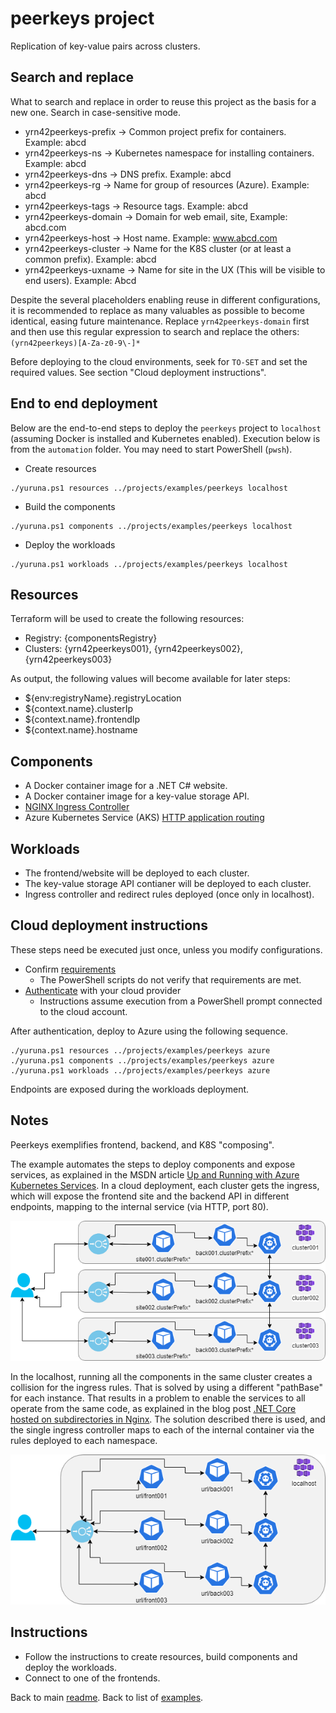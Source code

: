 # peerkeys project

Replication of key-value pairs across clusters.

## Search and replace

What to search and replace in order to reuse this project as the basis for a new one. Search in case-sensitive mode.

- yrn42peerkeys-prefix -> Common project prefix for containers. Example: abcd
- yrn42peerkeys-ns -> Kubernetes namespace for installing containers. Example: abcd
- yrn42peerkeys-dns -> DNS prefix. Example: abcd
- yrn42peerkeys-rg -> Name for group of resources (Azure). Example: abcd
- yrn42peerkeys-tags -> Resource tags. Example: abcd
- yrn42peerkeys-domain -> Domain for web email, site, Example: abcd.com
- yrn42peerkeys-host -> Host name. Example: www.abcd.com
- yrn42peerkeys-cluster -> Name for the K8S cluster (or at least a common prefix). Example: abcd
- yrn42peerkeys-uxname -> Name for site in the UX (This will be visible to end users). Example: Abcd

Despite the several placeholders enabling reuse in different configurations, it is recommended to replace as many valuables as possible to become identical, easing future maintenance. Replace `yrn42peerkeys-domain` first and then use this regular expression to search and replace the others:  `(yrn42peerkeys)[A-Za-z0-9\-]*`

Before deploying to the cloud environments, seek for `TO-SET` and set the required values. See section "Cloud deployment instructions".

## End to end deployment

Below are the end-to-end steps to deploy the `peerkeys` project to `localhost` (assuming Docker is installed and Kubernetes enabled). Execution below is from the `automation` folder. You may need to start PowerShell (`pwsh`).

- Create resources

```shell
./yuruna.ps1 resources ../projects/examples/peerkeys localhost
```

- Build the components

```shell
./yuruna.ps1 components ../projects/examples/peerkeys localhost
```

- Deploy the  workloads

```shell
./yuruna.ps1 workloads ../projects/examples/peerkeys localhost
```

## Resources

Terraform will be used to create the following resources:

- Registry: {componentsRegistry}
- Clusters: {yrn42peerkeys001}, {yrn42peerkeys002}, {yrn42peerkeys003}

As output, the following values will become available for later steps:

- ${env:registryName}.registryLocation
- ${context.name}.clusterIp
- ${context.name}.frontendIp
- ${context.name}.hostname

## Components

- A Docker container image for a .NET C# website.
- A Docker container image for a key-value storage API.
- [NGINX Ingress Controller](https://kubernetes.github.io/ingress-nginx)
- Azure Kubernetes Service (AKS) [HTTP application routing](https://docs.microsoft.com/en-us/azure/aks/http-application-routing)

## Workloads

- The frontend/website will be deployed to each cluster.
- The key-value storage API contianer will be deployed to each cluster.
- Ingress controller and redirect rules deployed (once only in localhost).

## Cloud deployment instructions

These steps need be executed just once, unless you modify configurations.

- Confirm [requirements](../../../docs/requirements.md)
  - The PowerShell scripts do not verify that requirements are met.
- [Authenticate](../../../docs/authenticate.md) with your cloud provider
  - Instructions assume execution from a PowerShell prompt connected to the cloud account.

After authentication, deploy to Azure using the following sequence.

```shell
./yuruna.ps1 resources ../projects/examples/peerkeys azure
./yuruna.ps1 components ../projects/examples/peerkeys azure
./yuruna.ps1 workloads ../projects/examples/peerkeys azure
```

Endpoints are exposed during the workloads deployment.

## Notes

Peerkeys exemplifies frontend, backend, and K8S "composing".

The example automates the steps to deploy components and expose services, as explained in the MSDN article [Up and Running with Azure Kubernetes Services](https://docs.microsoft.com/en-us/archive/msdn-magazine/2018/december/containers-up-and-running-with-azure-kubernetes-services). In a cloud deployment, each cluster gets the ingress, which will expose the frontend site and the backend API in different endpoints, mapping to the internal service (via HTTP, port 80).

<img src="peerkeys-cloud.png" alt="peerkeys in the cloud" width="640"/>

In the localhost, running all the components in the same cluster creates a collision for the ingress rules. That is solved by using a different "pathBase" for each instance. That results in a problem to enable the services to all operate from the same code, as explained in the blog post [.NET Core hosted on subdirectories in Nginx](https://www.billbogaiv.com/posts/net-core-hosted-on-subdirectories-in-nginx). The solution described there is used, and the single ingress controller maps to each of the internal container via the rules deployed to each namespace.

<img src="peerkeys-localhost.png" alt="peerkeys in the cloud" width="640"/>

## Instructions

- Follow the instructions to create resources, build components and deploy the workloads.
- Connect to one of the frontends.

Back to main [readme](../../../README.md). Back to list of [examples](../README.md).

